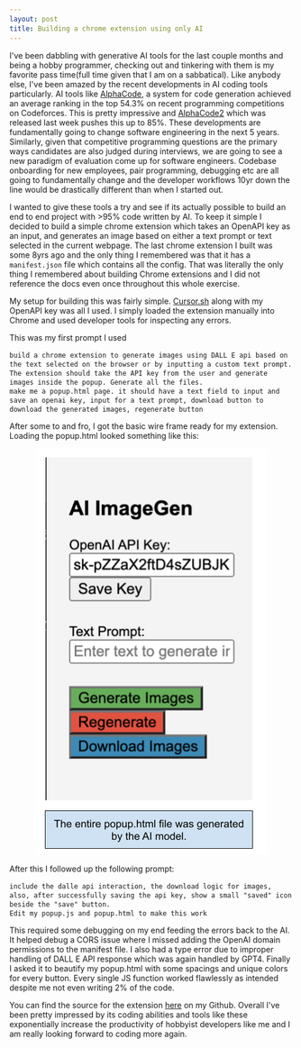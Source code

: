 ```yaml
---
layout: post
title: Building a chrome extension using only AI
---
```


I've been dabbling with generative AI tools for the last couple months and being a hobby programmer, checking out and tinkering with them is my favorite pass time(full time given that I am on a sabbatical). Like anybody else, I've been amazed by the recent developments in AI coding tools particularly. AI tools like [AlphaCode](https://deepmind.google/discover/blog/competitive-programming-with-alphacode/), a system for code generation achieved an average ranking in the top 54.3% on recent programming competitions on Codeforces. This is pretty impressive and [AlphaCode2](https://www.youtube.com/watch?v=LvGmVmHv69s) which was released last week pushes this up to 85%. These developments are fundamentally going to change software engineering in the next 5 years. Similarly, given that competitive programming questions are the primary ways candidates are also judged during interviews, we are going to see a new paradigm of evaluation come up for software engineers. Codebase onboarding for new employees, pair programming, debugging etc are all going to fundamentally change and the developer workflows 10yr down the line would be drastically different than when I started out. 

I wanted to give these tools a try and see if its actually possible to build an end to end project with >95% code written by AI. To keep it simple I decided to build a simple chrome extension which takes an OpenAPI key as an input, and generates an image based on either a text prompt or text selected in the current webpage. The last chrome extension I built was some 8yrs ago and the only thing I remembered was that it has a `manifest.json` file which contains all the config. That was literally the only thing I remembered about building Chrome extensions and I did not reference the docs even once throughout this whole exercise. 

My setup for building this was fairly simple. [Cursor.sh](https://cursor.sh/) along with my OpenAPI key was all I used. I simply loaded the extension manually into Chrome and used developer tools for inspecting any errors.  

This was my first prompt I used 


    build a chrome extension to generate images using DALL E api based on the text selected on the browser or by inputting a custom text prompt. 
    The extension should take the API key from the user and generate images inside the popup. Generate all the files. 
    make me a popup.html page. it should have a text field to input and save an openai key, input for a text prompt, download button to download the generated images, regenerate button

After some to and fro, I got the basic wire frame ready for my extension. Loading the popup.html looked something like this: 

<div align = "center">
<img  src="/assets/files/ext.png">
</div>

After this I followed up the following prompt: 

    include the dalle api interaction, the download logic for images, 
    also, after successfully saving the api key, show a small "saved" icon beside the "save" button. 
    Edit my popup.js and popup.html to make this work

This required some debugging on my end feeding the errors back to the AI. It helped debug a CORS issue where I missed adding the OpenAI domain permissions to the manifest file. I also had a type error due to improper handling of DALL E API response which was again handled by GPT4. Finally I asked it to beautify my popup.html with some spacings and unique colors for every button. Every single JS function worked flawlessly as intended despite me not even writing 2% of the code. 

You can find the source for the extension [here](https://github.com/r-nikhil/imageGen-chromeExtension) on my Github. Overall I've been pretty impressed by its coding abilities and tools like these exponentially increase the productivity of hobbyist developers like me and I am really looking forward to coding more again. 

